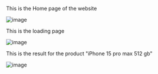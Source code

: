 This is the Home page of the website

![image](https://github.com/user-attachments/assets/70a10372-a42b-4bac-a24f-65ed73ac8ca7)

This is the loading page

![image](https://github.com/user-attachments/assets/842079d7-5a30-4bf5-b511-42126b8f053e)


This is the result for the product "iPhone 15 pro max 512 gb"

![image](https://github.com/user-attachments/assets/6954912a-5360-45e6-93b1-e97f001f7a70)
